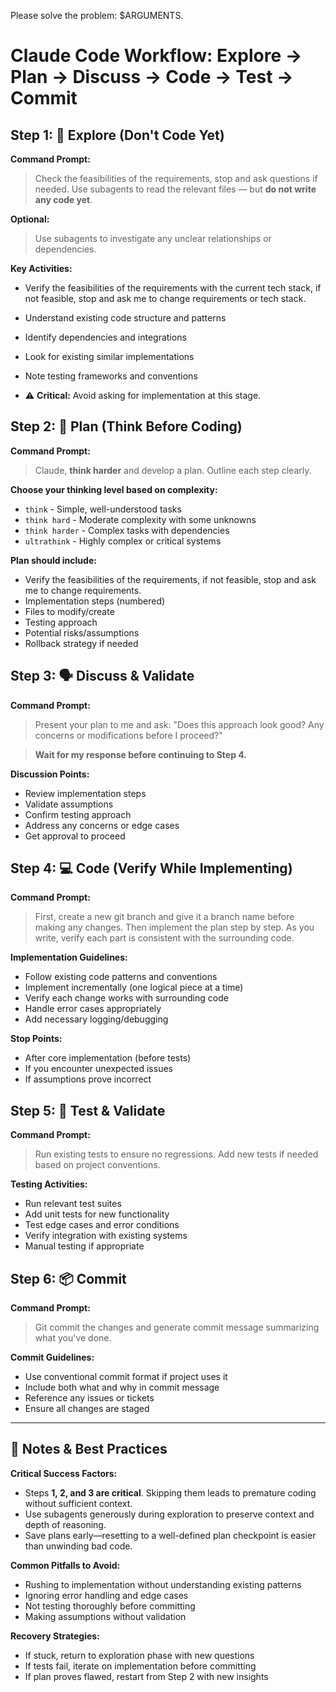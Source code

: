 Please solve the problem: $ARGUMENTS.


# Claude Code Workflow: Explore → Plan → Discuss → Code → Test → Commit


## Step 1: 🧠 Explore (Don't Code Yet)

**Command Prompt:**
> Check the feasibilities of the requirements, stop and ask questions if needed.
> Use subagents to read the relevant files — but **do not write any code yet**.

**Optional:**
> Use subagents to investigate any unclear relationships or dependencies.

**Key Activities:**
- Verify the feasibilities of the requirements with the current tech stack, if not feasible, stop and ask me to change requirements or tech stack.
- Understand existing code structure and patterns
- Identify dependencies and integrations
- Look for existing similar implementations
- Note testing frameworks and conventions

- ⚠️ **Critical:** Avoid asking for implementation at this stage.


## Step 2: 🧭 Plan (Think Before Coding)

**Command Prompt:**
> Claude, **think harder** and develop a plan. Outline each step clearly.

**Choose your thinking level based on complexity:**
- `think` - Simple, well-understood tasks
- `think hard` - Moderate complexity with some unknowns
- `think harder` - Complex tasks with dependencies
- `ultrathink` - Highly complex or critical systems

**Plan should include:**
- Verify the feasibilities of the requirements, if not feasible, stop and ask me to change requirements.
- Implementation steps (numbered)
- Files to modify/create
- Testing approach
- Potential risks/assumptions
- Rollback strategy if needed

## Step 3: 🗣️ Discuss & Validate

**Command Prompt:**
> Present your plan to me and ask: "Does this approach look good? Any concerns or modifications before I proceed?"

> **Wait for my response before continuing to Step 4.**

**Discussion Points:**
- Review implementation steps
- Validate assumptions
- Confirm testing approach
- Address any concerns or edge cases
- Get approval to proceed

## Step 4: 💻 Code (Verify While Implementing)

**Command Prompt:**
> First, create a new git branch and give it a branch name before making any changes.
> Then implement the plan step by step. As you write, verify each part is consistent with the surrounding code.

**Implementation Guidelines:**
- Follow existing code patterns and conventions
- Implement incrementally (one logical piece at a time)
- Verify each change works with surrounding code
- Handle error cases appropriately
- Add necessary logging/debugging

**Stop Points:**
- After core implementation (before tests)
- If you encounter unexpected issues
- If assumptions prove incorrect


## Step 5: 🧪 Test & Validate

**Command Prompt:**
> Run existing tests to ensure no regressions. Add new tests if needed based on project conventions.

**Testing Activities:**
- Run relevant test suites
- Add unit tests for new functionality
- Test edge cases and error conditions
- Verify integration with existing systems
- Manual testing if appropriate

## Step 6: 📦 Commit 

**Command Prompt:**
> Git commit the changes and generate commit message summarizing what you've done.

**Commit Guidelines:**
- Use conventional commit format if project uses it
- Include both what and why in commit message
- Reference any issues or tickets
- Ensure all changes are staged



---

## 🧩 Notes & Best Practices

**Critical Success Factors:**
- Steps **1, 2, and 3 are critical**. Skipping them leads to premature coding without sufficient context.
- Use subagents generously during exploration to preserve context and depth of reasoning.
- Save plans early—resetting to a well-defined plan checkpoint is easier than unwinding bad code.

**Common Pitfalls to Avoid:**
- Rushing to implementation without understanding existing patterns
- Ignoring error handling and edge cases
- Not testing thoroughly before committing
- Making assumptions without validation

**Recovery Strategies:**
- If stuck, return to exploration phase with new questions
- If tests fail, iterate on implementation before committing
- If plan proves flawed, restart from Step 2 with new insights